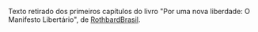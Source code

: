 Texto retirado dos primeiros capítulos do livro "Por uma nova liberdade: O Manifesto Libertário", de [RothbardBrasil](http://rothbardbrasil.com/por-uma-nova-liberdade-o-manifesto-libertario-2/).
